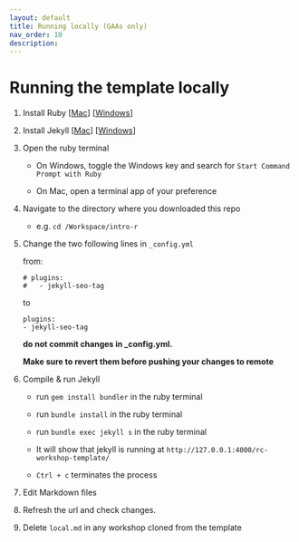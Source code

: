 ```yaml
---
layout: default
title: Running locally (GAAs only)
nav_order: 10
description:
---
```




# Running the template locally

1. Install Ruby [[Mac](https://www.digitalocean.com/community/tutorials/how-to-install-ruby-and-set-up-a-local-programming-environment-on-macos)] [[Windows](https://rubyinstaller.org/)]

1. Install Jekyll [[Mac](https://jekyllrb.com/docs/installation/macos/)] [[Windows](https://jekyllrb.com/docs/installation/windows/)]

1. Open the ruby terminal

    * On Windows, toggle the Windows key and search for `Start Command Prompt with Ruby`

    * On Mac, open a terminal app of your preference

1. Navigate to the directory where you downloaded this repo

    * e.g. `cd /Workspace/intro-r`

1. Change the two following lines in `_config.yml`

    from:

    ```
    # plugins:
    #   - jekyll-seo-tag
    ```

    to

    ```
    plugins:
    - jekyll-seo-tag
    ```

    **do not commit changes in _config.yml.**

    **Make sure to revert them before pushing your changes to remote**

6. Compile & run Jekyll

    * run `gem install bundler` in the ruby terminal
    
    * run `bundle install` in the ruby terminal

    * run `bundle exec jekyll s` in the ruby terminal

    * It will show that jekyll is running at `http://127.0.0.1:4000/rc-workshop-template/`

    * `Ctrl + c` terminates the process

1. Edit Markdown files 

1. Refresh the url and check changes. 

1. Delete `local.md` in any workshop cloned from the template


